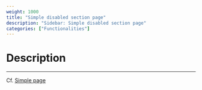```yaml
---
weight: 1000
title: "Simple disabled section page"
description: "Sidebar: Simple disabled section page"
categories: ["Functionalities"]
---
```


# Description
---

Cf. [Simple page](../simple_page/)